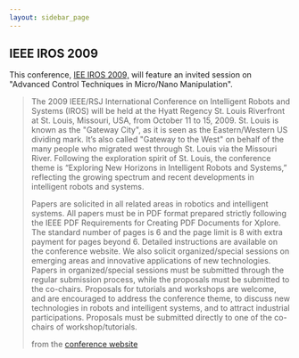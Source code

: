 ```yaml
---
layout: sidebar_page
---
```


## IEEE IROS 2009

This conference, [IEE IROS 2009,](http://www.iros09.mtu.edu/index.php/IROS_2009:_The_2009_IEEE/RSJ_International_Conference_on_Intelligent_RObots_and_Systems) will feature an invited session on "Advanced Control Techniques
in Micro/Nano Manipulation".
<!--break-->
> The 2009 IEEE/RSJ International Conference on Intelligent Robots and Systems (IROS) will be held at the Hyatt Regency St. Louis Riverfront at St. Louis, Missouri, USA, from October 11 to 15, 2009. St. Louis is known as the "Gateway City", as it is seen as the Eastern/Western US dividing mark. It’s also called "Gateway to the West" on behalf of the many people who migrated west through St. Louis via the Missouri River. Following the exploration spirit of St. Louis, the conference theme is “Exploring New Horizons in Intelligent Robots and Systems,” reflecting the growing spectrum and recent developments in intelligent robots and systems.
> 
> Papers are solicited in all related areas in robotics and intelligent systems. All papers must be in PDF format prepared strictly following the IEEE PDF Requirements for Creating PDF Documents for Xplore. The standard number of pages is 6 and the page limit is 8 with extra payment for pages beyond 6. Detailed instructions are available on the conference website. We also solicit organized/special sessions on emerging areas and innovative applications of new technologies. Papers in organized/special sessions must be submitted through the regular submission process, while the proposals must be submitted to the co-chairs. Proposals for tutorials and workshops are welcome, and are encouraged to address the conference theme, to discuss new technologies in robots and intelligent systems, and to attract industrial participations. Proposals must be submitted directly to one of the co-chairs of workshop/tutorials.  
> 
> from the [conference website](http://www.iros09.mtu.edu/index.php/IROS_2009:_The_2009_IEEE/RSJ_International_Conference_on_Intelligent_RObots_and_Systems)